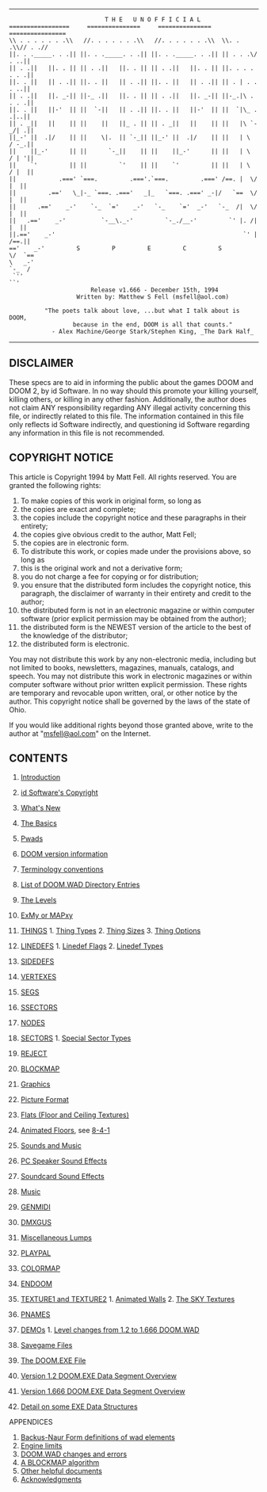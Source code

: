 ------------------------------------------------------------------------------
```
                           T H E   U N O F F I C I A L
=================     ===============     ===============   ================
\\ . . . . . . .\\   //. . . . . . .\\   //. . . . . . .\\  \\. . .\\// . .//
||. . ._____. . .|| ||. . ._____. . .|| ||. . ._____. . .|| || . . .\/ . ..||
|| . .||   ||. . || || . .||   ||. . || || . .||   ||. . || ||. . . . . . .||
||. . ||   || . .|| ||. . ||   || . .|| ||. . ||   || . .|| || . | . . . ..||
|| . .||   ||. _-|| ||-_ .||   ||. . || || . .||   ||. _-|| ||-_.|\ . . . .||
||. . ||   ||-'  || ||  `-||   || . .|| ||. . ||   ||-'  || ||  `|\_ . .|..||
|| . _||   ||    || ||    ||   ||_ . || || . _||   ||    || ||   |\ `-_/| .||
||_-' ||  .|/    || ||    \|.  || `-_|| ||_-' ||  .|/    || ||   | \  / -_.||
||    ||_-'      || ||      `-_||    || ||    ||_-'      || ||   | \  / | '||
||    `'         || ||         `'    || ||    `'         || ||   | \  / |  ||
||            .===' `===.         .==='.`===.         .===' /==. |  \/  |  ||
||         .=='   \_|-_ `===. .==='   _|_   `===. .===' _-|/   `==  \/  |  ||
||      .=='    _-'    `-_  `='    _-'   `-_    `='  _-'   `-_  /|  \/  |  ||
||   .=='    _-'          `-__\._-'         `-_./__-'         `' |. /|  |  ||
||.=='    _-'                                                     `' | /==.||
=='    _-'         S         P         E         C         S          \/  `==
\   _-'                                                                `-_  /
 `''                                                                      ``'
                       Release v1.666 - December 15th, 1994
                   Written by: Matthew S Fell (msfell@aol.com)

          "The poets talk about love, ...but what I talk about is DOOM,
                  because in the end, DOOM is all that counts."
            - Alex Machine/George Stark/Stephen King, _The Dark Half_
```
------------------------------------------------------------------------------



DISCLAIMER
----------

These specs are to aid in informing the public about the games
DOOM and DOOM 2, by id Software.  In no way should this promote your
killing yourself, killing others, or killing in any other fashion.
Additionally, the author does not claim ANY responsibility
regarding ANY illegal activity concerning this file, or indirectly related
to this file.  The information contained in this file only reflects
id Software indirectly, and questioning id Software regarding any
information in this file is not recommended.

COPYRIGHT NOTICE
----------------

This article is Copyright 1994 by Matt Fell.  All rights reserved.
You are granted the following rights:

1. To make copies of this work in original form, so long as
  1. the copies are exact and complete;
  2. the copies include the copyright notice and these paragraphs
     in their entirety;
  3. the copies give obvious credit to the author, Matt Fell;
  4. the copies are in electronic form.
2. To distribute this work, or copies made under the provisions
   above, so long as
  1. this is the original work and not a derivative form;
  2. you do not charge a fee for copying or for distribution;
  3. you ensure that the distributed form includes the copyright
     notice, this paragraph, the disclaimer of warranty in
     their entirety and credit to the author;
  4. the distributed form is not in an electronic magazine or
     within computer software (prior explicit permission may be
     obtained from the author);
  5. the distributed form is the NEWEST version of the article to
     the best of the knowledge of the distributor;
  6. the distributed form is electronic.

You may not distribute this work by any non-electronic media,
including but not limited to books, newsletters, magazines, manuals,
catalogs, and speech.  You may not distribute this work in electronic
magazines or within computer software without prior written explicit
permission.  These rights are temporary and revocable upon written, oral,
or other notice by the author. This copyright notice shall be governed
by the laws of the state of Ohio.

If you would like additional rights beyond those granted above,
write to the author at "msfell@aol.com" on the Internet.

CONTENTS
--------

1. [Introduction][1]
  1. [id Software's Copyright][1-1]
  2. [What's New][1-2]
2. [The Basics][2]
  1. [Pwads][2-1]
  2. [DOOM version information][2-2]
  3. [Terminology conventions][2-3]
3. [List of DOOM.WAD Directory Entries][3]
4. [The Levels][4]
  1. [ExMy or MAPxy][4-1]
  2. [THINGS][4-2]
    1. [Thing Types][4-2-1]
    2. [Thing Sizes][4-2-2]
    3. [Thing Options][4-2-3]
  3. [LINEDEFS][4-3]
    1. [Linedef Flags][4-3-1]
    2. [Linedef Types][4-3-2]
  4. [SIDEDEFS][4-4]
  5. [VERTEXES][4-5]
  6. [SEGS][4-6]
  7. [SSECTORS][4-7]
  8. [NODES][4-8]
  9. [SECTORS][4-9]
    1. [Special Sector Types][4-9-1]
  10. [REJECT][4-10]
  11. [BLOCKMAP][4-11]
5. [Graphics][5]
  1. [Picture Format][5-1]
6. [Flats (Floor and Ceiling Textures)][6]
  1. [Animated Floors][6-1], see [8-4-1][8-4-1]
7. [Sounds and Music][7]
  1. [PC Speaker Sound Effects][7-1]
  2. [Soundcard Sound Effects][7-2]
  3. [Music][7-3]
  4. [GENMIDI][7-4]
  5. [DMXGUS][7-5]
8. [Miscellaneous Lumps][8]
  1. [PLAYPAL][8-1]
  2. [COLORMAP][8-2]
  3. [ENDOOM][8-3]
  4. [TEXTURE1 and TEXTURE2][8-4]
    1. [Animated Walls][8-4-1]
    2. [The SKY Textures][8-4-2]
  5. [PNAMES][8-5]
  6. [DEMOs][8-6]
    1. [Level changes from 1.2 to 1.666 DOOM.WAD][8-6-1]
9. [Savegame Files][9]

10. [The DOOM.EXE File][10]
  1. [Version 1.2 DOOM.EXE Data Segment Overview][10-1]
  2. [Version 1.666 DOOM.EXE Data Segment Overview][10-2]
  3. [Detail on some EXE Data Structures][10-3]

APPENDICES

1. [Backus-Naur Form definitions of wad elements][A-1]
2. [Engine limits][A-2]
3. [DOOM.WAD changes and errors][A-3]
4. [A BLOCKMAP algorithm][A-4]
5. [Other helpful documents][A-5]
6. [Acknowledgments][A-6]

[1]: ../master/README.md
[1-1]: ../master/README.md
[1-2]: ../master/README.md


[2]: ../master/README.md
[2-1]: ../master/README.md
[2-2]: ../master/README.md
[2-3]: ../master/README.md

[3]: ../master/README.md

[4]: ../master/README.md
[4-1]: ../master/README.md
[4-2]: ../master/README.md
[4-2-1]: ../master/README.md
[4-2-2]: ../master/README.md
[4-2-3]: ../master/README.md
[4-3]: ../master/README.md
[4-3-1]: ../master/README.md
[4-3-2]: ../master/README.md
[4-4]: ../master/README.md
[4-5]: ../master/README.md
[4-6]: ../master/README.md
[4-7]: ../master/README.md
[4-8]: ../master/README.md
[4-9]: ../master/README.md
[4-9-1]: ../master/README.md
[4-10]: ../master/README.md
[4-11]: ../master/README.md

[5]: ../master/README.md
[5-1]: ../master/README.md

[6]: ../master/README.md
[6-1]: ../master/README.md

[7]: ../master/README.md
[7-1]: ../master/README.md
[7-2]: ../master/README.md
[7-3]: ../master/README.md
[7-4]: ../master/README.md
[7-5]: ../master/README.md

[8]: ../master/README.md
[8-1]: ../master/README.md
[8-2]: ../master/README.md
[8-3]: ../master/README.md
[8-4]: ../master/README.md
[8-4-1]: ../master/README.md
[8-4-2]: ../master/README.md
[8-5]: ../master/README.md
[8-6]: ../master/README.md
[8-6-1]: ../master/README.md

[9]: ../master/README.md

[10]: ../master/README.md
[10-1]: ../master/README.md
[10-2]: ../master/README.md
[10-3]: ../master/README.md


[A-1]: ../master/README.md
[A-2]: ../master/README.md
[A-3]: ../master/README.md
[A-4]: ../master/README.md
[A-5]: ../master/README.md
[A-6]: ../master/README.md
